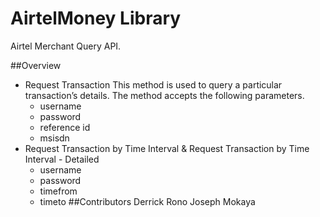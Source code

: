 # AirtelMoney Library

Airtel Merchant Query API.

##Overview
  * Request Transaction
  This method is used to query a particular transaction’s details. The method accepts the following parameters.
    - username
    - password
    - reference id
    - msisdn
  * Request Transaction by Time Interval & Request Transaction by Time Interval - Detailed
      - username
      - password
      - timefrom
      - timeto
##Contributors
    Derrick Rono
    Joseph Mokaya

  
  
